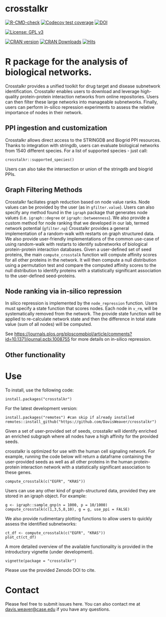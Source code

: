 # crosstalkr

<!-- badges: start -->
[![R-CMD-check](https://github.com/DavisWeaver/crosstalkr/workflows/R-CMD-check/badge.svg)](https://github.com/DavisWeaver/crosstalkr/actions)
[![Codecov test coverage](https://codecov.io/gh/DavisWeaver/crosstalkr/branch/main/graph/badge.svg)](https://app.codecov.io/gh/DavisWeaver/crosstalkr?branch=main)
[![DOI](https://zenodo.org/badge/DOI/10.5281/zenodo.7347687.svg)](https://doi.org/10.5281/zenodo.7347687)

[![License: GPL v3](https://img.shields.io/badge/License-GPL%20v3-blue.svg)](https://www.gnu.org/licenses/gpl-3.0)

[![CRAN version](http://www.r-pkg.org/badges/version/crosstalkr)](https://CRAN.R-project.org/package=crosstalkr)
[![CRAN Downloads](http://cranlogs.r-pkg.org/badges/grand-total/crosstalkr)](https://CRAN.R-project.org/package=crosstalkr)
[![Hits](https://hits.seeyoufarm.com/api/count/incr/badge.svg?url=https%3A%2F%2Fgithub.com%2FDavisWeaver%2Fcrosstalkr&count_bg=%2379C83D&title_bg=%23555555&icon=&icon_color=%23E7E7E7&title=hits&edge_flat=false)](https://hits.seeyoufarm.com)
<!-- badges: end -->

# R package for the analysis of biological networks. 

Crosstalkr provides a unified toolkit for drug target and disease subnetwork identification. Crosstalkr enables users to download and leverage high-quality protein-protein interaction networks from online repositories. 
Users can then filter these large networks into manageable subnetworks. 
Finally, users can perform in-silico repression experiments to assess the relative importance of nodes in their network.

## PPI ingestion and customization

Crosstalkr allows direct access to the STRINGDB and Biogrid PPI resources. Thanks to integration with stringdb, users can evaluate biological networks from 1540 different species. For a list of supported species - just call:

```
crosstalkr::supported_species()
```

Users can also take the intersection or union of the stringdb and biogrid PPIs. 

## Graph Filtering Methods

Crosstalkr faciliates graph reduction based on node value ranks. 
Node values can be provided by the user (as in `gfilter.value`).
Users can also specify any method found in the `igraph` package that generates node values (i.e. `igraph::degree` or `igraph::betweenness`).
We also provide a custom method for node ranking that we developed in our lab, termed network potential (`gfilter.np`)
Crosstalkr provides a general implementation of a random-walk with restarts on graph structured data. 
We also provide user-friendly implementations of the common use-case of using random-walk with restarts to identify subnetworks of biological protein-protein interaction databases. 
Given a user-defined set of seed proteins, the main `compute_crosstalk` function will compute affinity scores for all other proteins in the network. 
It will then compute a null distribution using a permutation test and compare the computed affinity scores to the null distribution to identify proteins with a statistically significant association to the user-defined seed-proteins.

## Node ranking via in-silico repression

In silico repression is implemented by the `node_repression` function. 
Users must specify a state function that scores nodes. Each node in `v_rm`, will be systematically removed from the network. 
The provide state function will be applied to re-calculate network state and then the difference in total state value (sum of all nodes) will be computed. 

See https://journals.plos.org/ploscompbiol/article/comments?id=10.1371/journal.pcbi.1008755 for more details on in-silico repression. 

## Other functionality


# Use

To install, use the following code: 

```
install.packages("crosstalkr")

```

For the latest development version:
```
install.packages("remotes") #can skip if already installed 
remotes::install_github("https://github.com/DavisWeaver/crosstalkr")
```

Given a set of user-provided set of seeds, crosstalkr will identify enriched an enriched subgraph where all nodes have a high affinity for the provided seeds. 

crosstalkr is optimized for use with the human cell signaling network. For example, running the code below will return a dataframe containing the user-provided seeds as well as all other proteins in the human protein-protein interaction network with a statistically significant association to these genes.

```
compute_crosstalk(c("EGFR", "KRAS"))
```

Users can use any other kind of graph-structured data, provided they are stored in an igraph object. For example:


```
g <- igraph::sample_gnp(n = 1000, p = 10/1000)
compute_crosstalk(c(1,3,5,8,10), g = g, use_ppi = FALSE)
```

We also provide rudimentary plotting functions to allow users to quickly assess the identified subnetworks: 

```
ct_df <- compute_crosstalk(c("EGFR", "KRAS"))
plot_ct(ct_df)
```

A more detailed overview of the available functionality is provided in the introductory vignette (under development). 

```
vignette(package = "crosstalkr")
```

Please use the provided Zenodo DOI to cite. 

# Contact

Please feel free to submit issues here. You can also contact me at davis.weaver@case.edu if you have any questions. 


